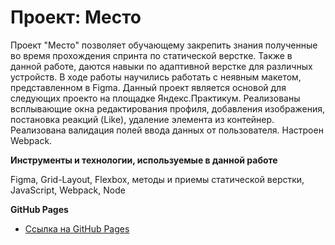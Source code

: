 # Проект: Место

Проект "Место" позволяет обучающему закрепить знания полученные во время прохождения спринта по статической верстке. Также в данной работе, даются навыки по адаптивной верстке для различных устройств. В ходе работы научились работать с неявным макетом, представленном в Figma. Данный проект является основой для следующих проекто на площадке Яндекс.Практикум. Реализованы всплывающие окна редактирования профиля, добавления изображения, постановка реакций (Like), удаление элемента из контейнер. Реализована валидация полей ввода данных от пользователя. Настроен Webpack.


**Инструменты и технологии, используемые в данной работе**

Figma, Grid-Layout, Flexbox, методы и приемы статической верстки, JavaScript, Webpack, Node

**GitHub Pages**

* [Ссылка на GitHub Pages](https://mfreenzy.github.io/mesto-project/)


